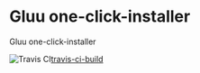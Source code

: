 # Gluu one-click-installer

Gluu one-click-installer

![Travis CI](https://travis-ci.com/socheatsok78/gluu-installer.svg?branch=master)[travis-ci-build]

[travis-ci-build]: https://travis-ci.com/socheatsok78/gluu-installer
